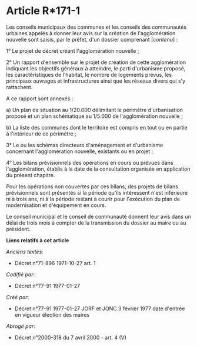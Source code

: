 # Article R*171-1

Les conseils municipaux des communes et les conseils des communautés urbaines appelés à donner leur avis sur la création de
l'agglomération nouvelle sont saisis, par le préfet, d'un dossier comprenant [*contenu*] : 

1° Le projet de décret créant l'agglomération nouvelle ; 

2° Un rapport d'ensemble sur le projet de création de cette agglomération indiquant les objectifs généraux à atteindre, le
parti d'urbanisme proposé, les caractéristiques de l'habitat, le nombre de logements prévus, les principaux ouvrages et
infrastructures ainsi que les réseaux divers qui s'y rattachent.

A ce rapport sont annexés : 

a) Un plan de situation au 1/20.000 délimitant le périmètre d'urbanisation proposé et un plan schématique au 1/5.000 de
l'agglomération nouvelle ; 

b) La liste des communes dont le territoire est compris en tout ou en partie à l'intérieur de ce périmètre ; 

3° Le ou les schémas directeurs d'aménagement et d'urbanisme concernant l'agglomération nouvelle, existants ou en projet ; 

4° Les bilans prévisionnels des opérations en cours ou prévues dans l'agglomération, établis à la date de la consultation
organisée en application du présent chapitre. 

Pour les opérations non couvertes par ces bilans, des projets de bilans prévisionnels sont présentés si la période qu'ils
intéressent n'est inférieure ni à trois ans, ni à la période restant à courir pour l'exécution du plan de modernisation et
d'équipement en cours. 

Le conseil municipal et le conseil de communauté donnent leur avis dans un délai de trois mois à compter de la transmission
du dossier au maire ou au président.

**Liens relatifs à cet article**

_Anciens textes_:

  - Décret n°71-896 1971-10-27 art. 1

_Codifié par_:

  - Décret n°77-91 1977-01-27

_Créé par_:

  - Décret n°77-91 1977-01-27 JORF et JONC 3 février 1977 date d'entrée en vigueur élection des maires

_Abrogé par_:

  - Décret n°2000-318 du 7 avril 2000 - art. 4 (V)
